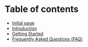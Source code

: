 # Table of contents

* [Initial page](README.md)
* [Introduction](introduction.md)
* [Getting Started](untitled.md)
* [Frequently Asked Questions \(FAQ\)](frequently-asked-questions-faq.md)

